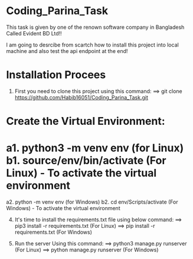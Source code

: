 # Coding_Parina_Task
This task is given by one of the renown software company in Bangladesh Called Evident BD Ltd!!

I am going to desrcibe from scartch how to install this project into local machine and also test the api endpoint at the end!

# Installation Procees

1. First you need to clone this project using this command:
==> git clone https://github.com/Habib16051/Coding_Parina_Task.git

 
 Create the Virtual Environment:
   ===============================================================================
   a1. python3 -m venv env (for Linux)
   b1. source/env/bin/activate (For Linux) - To activate the virtual environment
   ================================================================================
   a2. python -m venv env (for Windows)
   b2. cd env/Scripts/activate (For Windows) - To activate the virtual environment

4. It's time to install the requirements.txt file using below command:
   ==> pip3 install -r requirements.txt (For Linux)
   ==> pip install -r requirements.txt (For Windows)

5. Run the server Using this command:
   ==> python3 manage.py runserver (For Linux)
   ==> python manage.py runserver (For Windows)



